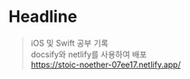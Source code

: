# Headline

> iOS 및 Swift 공부 기록      
docsify와 netlify를 사용하여 배포      
https://stoic-noether-07ee17.netlify.app/
